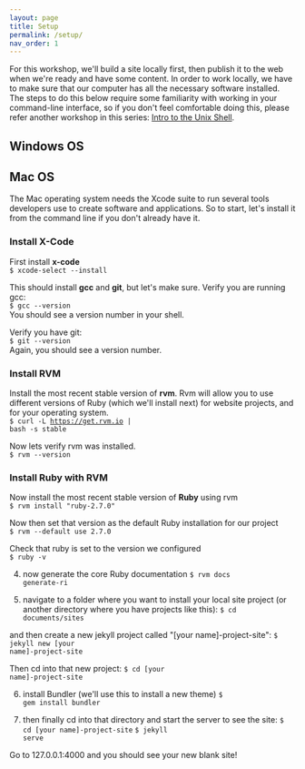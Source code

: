 ```yaml
---
layout: page
title: Setup
permalink: /setup/
nav_order: 1
---
```


For this workshop, we'll build a site locally first, then publish it to the web when we're ready and have some content. In order to work locally, we have to make sure that our computer has all the necessary software installed. The steps to do this below require some familiarity with working in your command-line interface, so if you don't feel comfortable doing this, please refer another workshop in this series: [Intro to the Unix Shell](https://ubc-library-rc.github.io/intro-shell/).

## Windows OS


## Mac OS
The Mac operating system needs the Xcode suite to run several tools developers use to create software and applications. So to start, let's install it from the command line if you don't already have it.

### Install X-Code

First install **x-code**        
<code>$ xcode-select --install</code>    

This should install **gcc** and **git**, but let's make sure. Verify you are running gcc:    
<code>$ gcc --version</code>    
You should see a version number in your shell.    

Verify you have git:    
<code>$ git --version</code>     
Again, you should see a version number.    

### Install RVM   
Install the most recent stable version of **rvm**. Rvm will allow you to use different versions of Ruby (which we'll install next) for website projects, and for your operating system.    
<code>$ curl -L https://get.rvm.io | bash -s stable</code>

Now lets verify rvm was installed.    
<code>$ rvm --version</code>    

### Install Ruby with RVM    

Now install the most recent stable version of **Ruby** using rvm     
<code>$ rvm install "ruby-2.7.0"</code>    

Now then set that version as the default Ruby installation for our project    
<code>$ rvm --default use 2.7.0</code>    

Check that ruby is set to the version we configured    
<code>$ ruby -v</code>     

4. now generate the core Ruby documentation
  <code>$ rvm docs generate-ri</code>

5. navigate to a folder where you want to install your local site project (or another directory where you have projects like this):
  <code>$ cd documents/sites</code>

  and then create a new jekyll project called "[your name]-project-site":
    <code>$ jekyll new [your name]-project-site</code>

  Then cd into that new project:
    <code>$ cd [your name]-project-site</code>

6. install Bundler (we'll use this to install a new theme)
    <code>$ gem install bundler</code>

7. then finally cd into that directory and start the server to see the site:
    <code>$ cd [your name]-project-site</code>
    <code>$ jekyll serve</code>

  Go to 127.0.0.1:4000 and you should see your new blank site!
